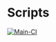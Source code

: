 # Scripts

[![Main-CI](https://github.com/KukosSW/Scripts/actions/workflows/main_ci.yaml/badge.svg?branch=main)](https://github.com/KukosSW/Scripts/actions/workflows/main_ci.yaml)
